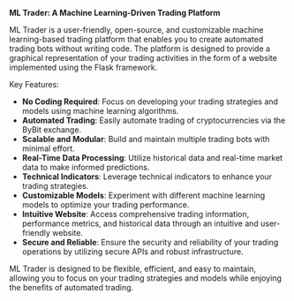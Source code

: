 **ML Trader: A Machine Learning-Driven Trading Platform**

ML Trader is a user-friendly, open-source, and customizable machine learning-based trading platform that enables you to create automated trading bots without writing code. The platform is designed to provide a graphical representation of your trading activities in the form of a website implemented using the Flask framework.

Key Features:

- **No Coding Required**: Focus on developing your trading strategies and models using machine learning algorithms.
- **Automated Trading**: Easily automate trading of cryptocurrencies via the ByBit exchange.
- **Scalable and Modular**: Build and maintain multiple trading bots with minimal effort.
- **Real-Time Data Processing**: Utilize historical data and real-time market data to make informed predictions.
- **Technical Indicators**: Leverage technical indicators to enhance your trading strategies.
- **Customizable Models**: Experiment with different machine learning models to optimize your trading performance.
- **Intuitive Website**: Access comprehensive trading information, performance metrics, and historical data through an intuitive and user-friendly website.
- **Secure and Reliable**: Ensure the security and reliability of your trading operations by utilizing secure APIs and robust infrastructure.

ML Trader is designed to be flexible, efficient, and easy to maintain, allowing you to focus on your trading strategies and models while enjoying the benefits of automated trading.
